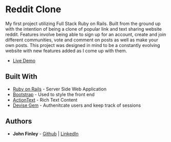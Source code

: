 # Reddit Clone

My first project utilizing Full Stack Ruby on Rails. Built from the ground up with the intention of being a clone of popular link and text sharing website reddit. Features involve being able to sign up for an account, create and join different communities, vote and comment on posts as well as make your own posts. This project was designed in mind to be a constantly evolving website with new features added as I come up with them.

* [Live Demo](https://reddit-clone-rails.herokuapp.com)

## Built With

* [Ruby on Rails](https://guides.rubyonrails.org) - Server Side Web Application
* [Bootstrap](https://getbootstrap.com/docs/5.0/getting-started/introduction/) - Used to style the front end
* [ActionText](https://guides.rubyonrails.org/action_text_overview.html) - Rich Text Content
* [Devise Gem](https://github.com/heartcombo/devise) - Authenitcate users and keep track of sessions

## Authors

* **John Finley** - [Github](https://github.com/jfinley6) | [LinkedIn](https://www.linkedin.com/in/john-tyler-finley/) 
